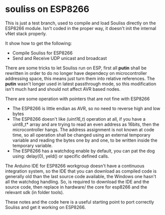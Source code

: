 # souliss on ESP8266

This is just a test branch, used to compile and load Souliss directly on the ESP8266 module. Isn't coded in the proper way, it doesn't init the internal vNet stack properly.

It show how to get the following:
- Compile Souliss for ESP8266
- Send and Receive UDP unicast and broadcast

There are some tricks to let Souliss run on ESP, first all **putin** shall be rewritten in order to do no longer have dependecy on microcontroller addressing space, this means just turn them into relative references. The **putin** wasn't longer used in latest passthrough mode, so this modification isn't much hard and should not affect AVR based nodes.

There are some operation with pointers that are not fine with ESP8266
- The ESP8266 is little endian as AVR, so no need to reverse high and low bytes
- The ESP8266 doesn't like *(uint16_t*) operation at all, if you have a uint8_t* array and are trying to read an even address as 16bits, then the microcontroller hangs. The address assignment is not known at code time, so all operation shall be changed using an external temporary variable and reading the bytes one by and one, to be written inside the temporary variable.
- The ESP8266 has a watchdog enable by default, you can pat the dog using: delay(0), yeld() or specific defined calls.

The Arduino IDE for ESP8266 workgroup doesn't have a continuous integration system, so the IDE that you can download as compiled code is generally old than the last source code available, the Windows one hasn't all the watchdog handling.
So, is required to download the IDE and the source code, then replace in hardware/ the core for esp8266 and the relevant sdk (in folder tools).

These notes and the code here is a useful starting point to port correctly Souliss and get it working on ESP8266.
